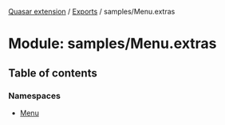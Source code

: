[Quasar extension](../index.md) / [Exports](../modules.md) / samples/Menu.extras

# Module: samples/Menu.extras

## Table of contents

### Namespaces

- [Menu](samples_Menu_extras.Menu.md)
